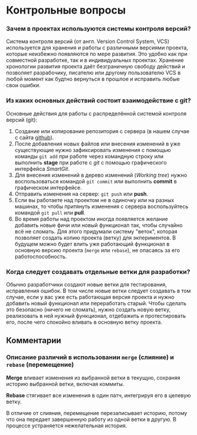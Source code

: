 # Контрольные вопросы
### Зачем в проектах используются системы контроля версий?

Система контроля версий (от англ. Version Control System, VCS) используется для хранения и работы с различными версиями проекта, которые неизбежно появляются по мере развития. Это удобно как при совместной разработке, так и в индивидуальных проектах. Хранение хронологии развития проекта даёт безграничную свободу действий и позволяет разрабочику, писателю или другому пользователю VCS в любой момент как будтно вернуться в прошлое и исправить любые свои ошибки.   

### Из каких основных действий состоит взаимодействие с git?

Основные действия для работы с распределённой системой контроля версий (git):

1. Создание или копирование репозитория с сервера (в нашем случае с сайта [github](github.com)).
2. После добавления новых файлов или внесения изменений в уже существующие нужно зафиксировать изменения с помощью команды `git add` при работе через командную строку или выполнить __stage__ при работе с *git* с помощью графического интерфейса *SmartGit*.
3. Для внесения изменений в дерево изменений (*Working tree*) нужно воспользоваться командой `git commit` или выполнить **commit** в графическом интерфейсе.
4. Отправить изменения на сервер: `git push` или **push**.
5. Если вы работаете над проектом не в одиночку или на разных машинах, то чтобы притянуть изменения с сервера воспользуйтесь командой `git pull` или **pull**.
6. Во время работы над проектом иногда появляется желание добавить новые фичи или новый функционал так, чтобы случайно всё не сломать. Для этого придумали систему "веток", которая позволяет создать копию проекта (ветку) для экпериментов. В будущем можно будет влить уже работающий функционал в основную версию проекта (`merge` или `rebase`), не опасаясь за его работоспособность.

### Когда следует создавать отдельные ветки для разработки?

Обычно разработчики создают новые ветки для тестирования, исправления ошибок. В том числе новые ветки следует создавать в том случае, если у вас уже есть работающая версия проекта и нужно добавить новый функционал или переработать старый. Чтобы сделать это безопасно (ничего не сломать), нужно создать новую ветку, реализовать в ней нужный функционал, отдебажить и протестировать его, после чего спокойно вливать в основную ветку проекта.

## Комментарии

### Описаниe различий в использовании `merge` (слияние) и `rebase` (перемещение)

**Merge** вливает изменения из выбранной ветки в текущую, сохраняя историю выбранной ветки, включая коммиты.

**Rebase** стягивает все изменения в один патч, интегрируя его в целевую ветку.

В отличие от слияния, перемещение перезаписывает историю, потому что она передает завершенную работу из одной ветки в другую. В процессе устраняется нежелательная история.
